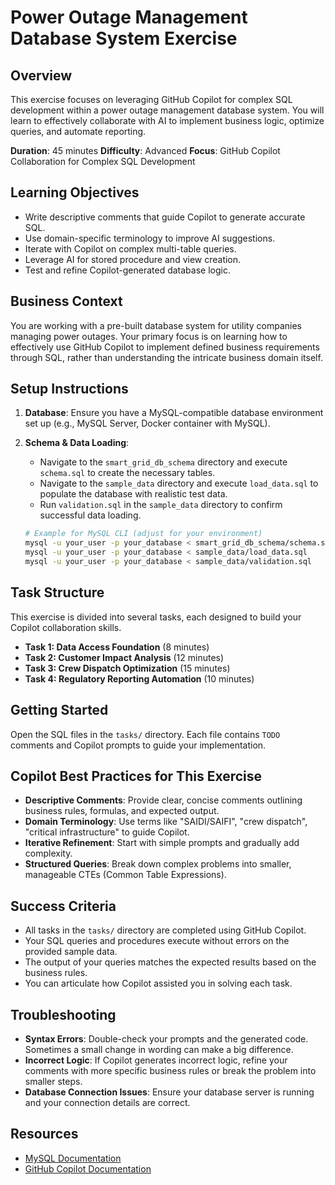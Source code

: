 # Power Outage Management Database System Exercise

## Overview
This exercise focuses on leveraging GitHub Copilot for complex SQL development within a power outage management database system. You will learn to effectively collaborate with AI to implement business logic, optimize queries, and automate reporting.

**Duration**: 45 minutes
**Difficulty**: Advanced
**Focus**: GitHub Copilot Collaboration for Complex SQL Development

## Learning Objectives
- Write descriptive comments that guide Copilot to generate accurate SQL.
- Use domain-specific terminology to improve AI suggestions.
- Iterate with Copilot on complex multi-table queries.
- Leverage AI for stored procedure and view creation.
- Test and refine Copilot-generated database logic.

## Business Context
You are working with a pre-built database system for utility companies managing power outages. Your primary focus is on learning how to effectively use GitHub Copilot to implement defined business requirements through SQL, rather than understanding the intricate business domain itself.

## Setup Instructions

1.  **Database**: Ensure you have a MySQL-compatible database environment set up (e.g., MySQL Server, Docker container with MySQL).
2.  **Schema & Data Loading**:
    *   Navigate to the `smart_grid_db_schema` directory and execute `schema.sql` to create the necessary tables.
    *   Navigate to the `sample_data` directory and execute `load_data.sql` to populate the database with realistic test data.
    *   Run `validation.sql` in the `sample_data` directory to confirm successful data loading.

    ```bash
    # Example for MySQL CLI (adjust for your environment)
    mysql -u your_user -p your_database < smart_grid_db_schema/schema.sql
    mysql -u your_user -p your_database < sample_data/load_data.sql
    mysql -u your_user -p your_database < sample_data/validation.sql
    ```

## Task Structure
This exercise is divided into several tasks, each designed to build your Copilot collaboration skills.

*   **Task 1: Data Access Foundation** (8 minutes)
*   **Task 2: Customer Impact Analysis** (12 minutes)
*   **Task 3: Crew Dispatch Optimization** (15 minutes)
*   **Task 4: Regulatory Reporting Automation** (10 minutes)

## Getting Started
Open the SQL files in the `tasks/` directory. Each file contains `TODO` comments and Copilot prompts to guide your implementation.

## Copilot Best Practices for This Exercise
-   **Descriptive Comments**: Provide clear, concise comments outlining business rules, formulas, and expected output.
-   **Domain Terminology**: Use terms like "SAIDI/SAIFI", "crew dispatch", "critical infrastructure" to guide Copilot.
-   **Iterative Refinement**: Start with simple prompts and gradually add complexity.
-   **Structured Queries**: Break down complex problems into smaller, manageable CTEs (Common Table Expressions).

## Success Criteria
-   All tasks in the `tasks/` directory are completed using GitHub Copilot.
-   Your SQL queries and procedures execute without errors on the provided sample data.
-   The output of your queries matches the expected results based on the business rules.
-   You can articulate how Copilot assisted you in solving each task.

## Troubleshooting
-   **Syntax Errors**: Double-check your prompts and the generated code. Sometimes a small change in wording can make a big difference.
-   **Incorrect Logic**: If Copilot generates incorrect logic, refine your comments with more specific business rules or break the problem into smaller steps.
-   **Database Connection Issues**: Ensure your database server is running and your connection details are correct.

## Resources
-   [MySQL Documentation](https://dev.mysql.com/doc/)
-   [GitHub Copilot Documentation](https://docs.github.com/en/copilot)
